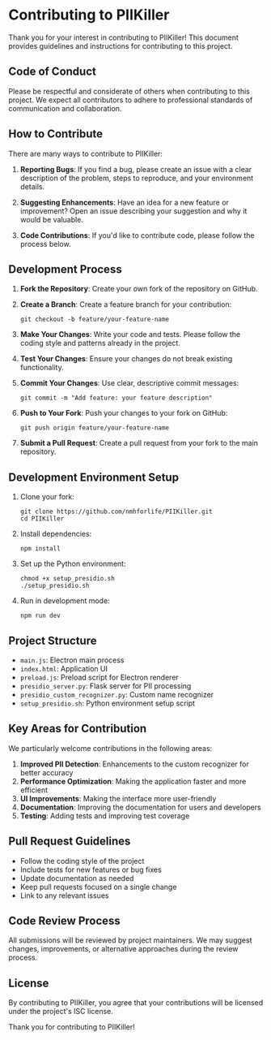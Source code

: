 # Contributing to PIIKiller

Thank you for your interest in contributing to PIIKiller! This document provides guidelines and instructions for contributing to this project.

## Code of Conduct

Please be respectful and considerate of others when contributing to this project. We expect all contributors to adhere to professional standards of communication and collaboration.

## How to Contribute

There are many ways to contribute to PIIKiller:

1. **Reporting Bugs**: If you find a bug, please create an issue with a clear description of the problem, steps to reproduce, and your environment details.

2. **Suggesting Enhancements**: Have an idea for a new feature or improvement? Open an issue describing your suggestion and why it would be valuable.

3. **Code Contributions**: If you'd like to contribute code, please follow the process below.

## Development Process

1. **Fork the Repository**: Create your own fork of the repository on GitHub.

2. **Create a Branch**: Create a feature branch for your contribution:
   ```
   git checkout -b feature/your-feature-name
   ```

3. **Make Your Changes**: Write your code and tests. Please follow the coding style and patterns already in the project.

4. **Test Your Changes**: Ensure your changes do not break existing functionality.

5. **Commit Your Changes**: Use clear, descriptive commit messages:
   ```
   git commit -m "Add feature: your feature description"
   ```

6. **Push to Your Fork**: Push your changes to your fork on GitHub:
   ```
   git push origin feature/your-feature-name
   ```

7. **Submit a Pull Request**: Create a pull request from your fork to the main repository.

## Development Environment Setup

1. Clone your fork:
   ```
   git clone https://github.com/nmhforlife/PIIKiller.git
   cd PIIKiller
   ```

2. Install dependencies:
   ```
   npm install
   ```

3. Set up the Python environment:
   ```
   chmod +x setup_presidio.sh
   ./setup_presidio.sh
   ```

4. Run in development mode:
   ```
   npm run dev
   ```

## Project Structure

- `main.js`: Electron main process
- `index.html`: Application UI
- `preload.js`: Preload script for Electron renderer
- `presidio_server.py`: Flask server for PII processing
- `presidio_custom_recognizer.py`: Custom name recognizer
- `setup_presidio.sh`: Python environment setup script

## Key Areas for Contribution

We particularly welcome contributions in the following areas:

1. **Improved PII Detection**: Enhancements to the custom recognizer for better accuracy
2. **Performance Optimization**: Making the application faster and more efficient
3. **UI Improvements**: Making the interface more user-friendly
4. **Documentation**: Improving the documentation for users and developers
5. **Testing**: Adding tests and improving test coverage

## Pull Request Guidelines

- Follow the coding style of the project
- Include tests for new features or bug fixes
- Update documentation as needed
- Keep pull requests focused on a single change
- Link to any relevant issues

## Code Review Process

All submissions will be reviewed by project maintainers. We may suggest changes, improvements, or alternative approaches during the review process.

## License

By contributing to PIIKiller, you agree that your contributions will be licensed under the project's ISC license.

Thank you for contributing to PIIKiller! 
